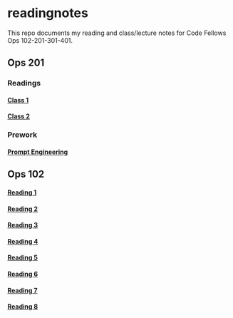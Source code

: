 # readingnotes
This repo documents my reading and class/lecture notes for Code Fellows Ops 102-201-301-401.

## Ops 201

### Readings
#### [Class 1](class1.md)
#### [Class 2](class2.md)

### Prework
#### [Prompt Engineering](prompt-engineering.md)


## Ops 102

#### [Reading 1](reading1.md)
#### [Reading 2](readingnotes2.md)
#### [Reading 3](readingnotes3.md)
#### [Reading 4](readingnotes4.md)
#### [Reading 5](readingnotes5.md)
#### [Reading 6](readingnotes6.md)
#### [Reading 7](reading7.md)
#### [Reading 8](reading8.md)
